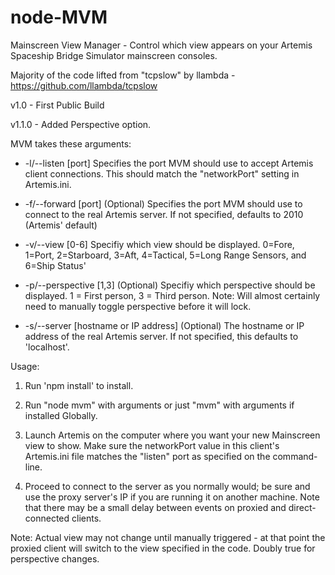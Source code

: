 # node-MVM
Mainscreen View Manager - Control which view appears on your Artemis Spaceship Bridge Simulator mainscreen consoles.

Majority of the code lifted from "tcpslow" by llambda - https://github.com/llambda/tcpslow

v1.0 - First Public Build

v1.1.0 - Added Perspective option.

MVM takes these arguments:
* -l/--listen \[port\] Specifies the port MVM should use to accept Artemis client connections.
                   This should match the "networkPort" setting in Artemis.ini.

* -f/--forward \[port\] \(Optional\) Specifies the port MVM should use to connect to the real Artemis server.
                      If not specified, defaults to 2010 \(Artemis' default\)

* -v/--view \[0-6\] Specifiy which view should be displayed. 0=Fore, 1=Port, 2=Starboard, 3=Aft, 4=Tactical,
                  5=Long Range Sensors, and 6=Ship Status'

* -p/--perspective \[1,3\] \(Optional\) Specifiy which perspective should be displayed. 1 = First person, 3 = Third person.
                         Note: Will almost certainly need to manually toggle perspective before it will lock.

* -s/--server \[hostname or IP address\] \(Optional\) The hostname or IP address of the real Artemis server.
                                       If not specified, this defaults to 'localhost'.
                                   

Usage:

1. Run 'npm install' to install.
 
2. Run "node mvm" with arguments or just "mvm" with arguments if installed Globally.

3. Launch Artemis on the computer where you want your new Mainscreen view to show. Make sure the networkPort value in this client's Artemis.ini file matches the "listen" port as specified on the command-line.

4. Proceed to connect to the server as you normally would; be sure and use the proxy server's IP if you are running it on another machine. Note that there may be a small delay between events on proxied and direct-connected clients.

Note: Actual view may not change until manually triggered - at that point the proxied client will switch to the view specified in the code. Doubly true for perspective changes.
